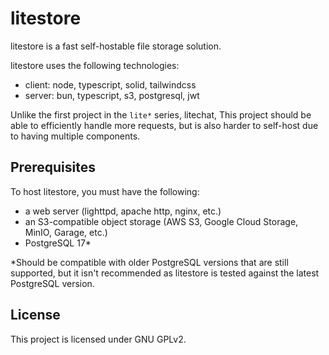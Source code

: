 # litestore

litestore is a fast self-hostable file storage solution.

litestore uses the following technologies:

-   client: node, typescript, solid, tailwindcss
-   server: bun, typescript, s3, postgresql, jwt

Unlike the first project in the `lite*` series, litechat,
This project should be able to efficiently handle more requests,
but is also harder to self-host due to having multiple components.

## Prerequisites

To host litestore, you must have the following:

-   a web server (lighttpd, apache http, nginx, etc.)
-   an S3-compatible object storage (AWS S3, Google Cloud Storage, MinIO, Garage, etc.)
-   PostgreSQL 17\*

\*Should be compatible with older PostgreSQL versions that are still supported, but it isn't recommended
as litestore is tested against the latest PostgreSQL version.

## License

This project is licensed under GNU GPLv2.
